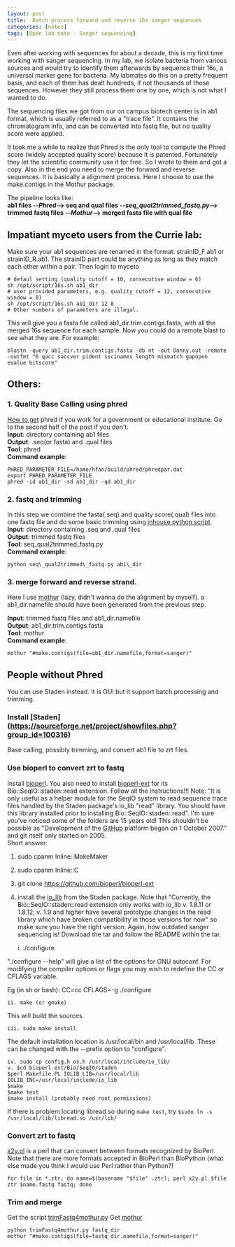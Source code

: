 ```yaml
---
layout: post
title:  Batch process forward and reverse 16s sanger sequences
categories: [notes]
tags: [Open lab note - Sanger sequencing]
---
```


Even after working with sequences for about a decade, this is my first time working with sanger sequencing. In my lab, we isolate bacteria from various sources and would try to identify them afterwards by sequence their 16s, a universal marker gene for bacteria. My labmates do this on a pretty frequent basis, and each of them has dealt hundreds, if not thousands of those sequences. However they still process them one by one, which is not what I wanted to do.

The sequencing files we got from our on campus biotech center is in ab1 format, which is usually referred to as a "trace file". It contains the chromatogram info, and can be converted into fastq file, but no quality score were applied.

It took me a while to realize that Phred is the only tool to compute the Phred score (widely accepted quality score) because it is patented. Fortunately they let the scientific community use it for free. So I wrote to them and got a copy. Also in the end you need to merge the forward and reverse sequences. It is basically a alignment process. Here I choose to use the make.contigs in the Mothur package. 

The pipeline looks like:  
__ab1 files --_Phred_--> seq and qual files --_seq\_qual2trimmed\_fastq.py_--> trimmed fastq files --_Mothur_--> merged fasta file with qual file__ 

## Impatiant myceto users from the __Currie lab__:  
Make sure your ab1 sequences are renamed in the format:
strainID\_F.ab1 or strainID_R.ab1. The strainID part could be anything as long as they match each other within a pair. Then login to myceto 
	
	# defaul setting (quality cutoff = 10, consecutive window = 6)
	sh /opt/script/16s.sh ab1_dir 
	# user provided parameters, e.g. quality cutoff = 12, consecutive window = 8)
	sh /opt/script/16s.sh ab1_dir 12 8
	# Other numbers of parameters are illegal.
	
This will give you a fasta file called ab1_dir.trim.contigs.fasta, with all the merged 16s sequence for each sample. Now you could do a remote blast to see what they are. For example:  

	blastn -query ab1_dir.trim.contigs.fasta -db nt -out Donny.out -remote -outfmt "6 qacc saccver pident sscinames length mismatch gapopen evalue bitscore"

## Others:

### 1. Quality Base Calling using phred
[How to get](http://www.phrap.org/consed/consed.html#howToGet) phred if you work for a government or educational institute. Go to the second half of the post if you don't.  
__Input__: directory containing ab1 files  
__Output__: .seq(or fasta) and .qual files  
__Tool__: phred  
__Command example__: 

	PHRED_PARAMETER_FILE=/home/hfan/build/phred/phredpar.dat  
	export PHRED_PARAMETER_FILE  
	phred -id ab1_dir -sd ab1_dir -qd ab1_dir  

### 2. fastq and trimming
In this step we combine the fasta(.seq) and quality score(.qual) files into one fastq file and do some basic trimming using [inhouse python script](https://github.com/fanhuan/script/blob/master/seq_qual2trimmed_fastq.py).  
__Input__: directory containing .seq and .qual files  
__Output__: trimmed fastq files   
__Tool__: seq_qual2trimmed_fastq.py  
__Command example__: 

	python seq\_qual2trimmed\_fastq.py ab1\_dir 

### 3. merge forward and reverse strand.
Here I use [mothur](https://www.mothur.org/) (lazy, didn't wanna do the alignment by myself). a ab1_dir.namefile should have been generated from the previous step.

__Input__: trimmed fastq files and ab1_dir.namefile  
__Output__: ab1_dir.trim.contigs.fasta  
__Tool__: mothur  
__Command example__:

	mothur "#make.contigs(file=ab1_dir.namefile,format=sanger)"
	
## People without Phred

You can use Staden instead. It is GUI but it support batch processing and trimming.

### Install [Staden] (https://sourceforge.net/project/showfiles.php?group_id=100316)

Base calling, possibly trimming, and convert ab1 file to zrt files.

### Use bioperl to convert zrt to fastq
Install [bioperl](http://bioperl.org/INSTALL.html).
You also need to install [bioperl-ext](https://github.com/bioperl/bioperl-ext) for its Bio::SeqIO::staden::read extension. Follow all the instructions!!! Note: "It is only useful as a helper module for the SeqIO system to read sequence trace files handled by the Staden package's io\_lib "read" library. You should have this library installed prior to installing Bio::SeqIO::staden::read". I'm sure you've noticed some of the folders are 15 years old! This shouldn't be possible as "Development of the [GitHub](https://en.wikipedia.org/wiki/GitHub) platform began on 1 October 2007." and git itself only started on 2005.  
Short answer:  
1. sudo cpanm Inline::MakeMaker  
2. sudo cpanm Inline::C  
3. git clone https://github.com/bioperl/bioperl-ext  
4. install the [io\_lib](https://sourceforge.net/projects/staden/files/io_lib/) from the Staden package. Note that "Currently, the Bio::SeqIO::staden::read extension only works with io_lib v. 1.8.11 or 1.8.12; v. 1.9 and higher have several prototype changes in the read library which have broken compatibility in those versions for now" so make sure you have the right version. Again, how outdated sanger sequencing is! Download the tar and follow the README within the tar.  
   
	i. ./configure

"./configure --help" will give a list of the options for GNU autoconf. For
modifying the compiler options or flags you may wish to redefine the CC or
CFLAGS variable.

Eg (in sh or bash):
   CC=cc CFLAGS=-g ./configure

	ii. make (or gmake)

This will build the sources.

	iii. sudo make install
	
The default installation location is /usr/local/bin and /usr/local/lib. These
can be changed with the --prefix option to "configure".   
	
	iv. sudo cp config.h os.h /usr/local/include/io_lib/
	v. $cd bioperl-ext/Bio/SeqIO/staden
	$perl Makefile.PL IOLIB_LIB=/usr/local/lib IOLIB_INC=/usr/local/include/io_lib
	$make
	$make test
	$make install (probably need root permissions)
	
If there is problem locating libread.so during `make test`, try `$sudo ln -s /usr/local/lib/libread.so /usr/lib/`

### Convert zrt to fastq 
[x2y.pl](http://bioperl.org/howtos/SeqIO_HOWTO.html) is a perl that can convert between formats recognized by BioPerl. Note that there are more formats accepted in BioPerl than BioPython (what else made you think I would use Perl rather than Python?)

	
	for file in *.ztr; do name=$(basename "$file" .ztr); perl x2y.pl $file ztr $name.fastq fastq; done

### Trim and merge
Get the script [trimFastq4mothur.py](https://github.com/fanhuan/script/blob/master/trimFastq4mothur.py)
Get [mothur](https://www.mothur.org/)
	
	python trimFastq4mothur.py fastq_dir
	mothur "#make.contigs(file=fastq_dir.namefile,format=sanger)"
	 
